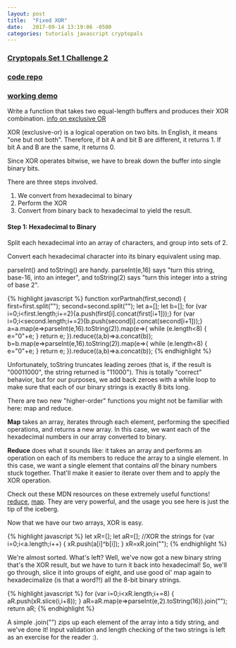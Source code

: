 ```yaml
---
layout: post
title:  "Fixed XOR"
date:   2017-09-14 13:19:06 -0500
categories: tutorials javascript cryptopals
---
```


### [Cryptopals Set 1 Challenge 2](https://cryptopals.com/sets/1/challenges/2)
### [code repo](https://github.com/thmsdnnr/cryptopals/tree/master/s1c2)
### [working demo](https://thmsdnnr.github.io/cryptopals/s1c2.html)

Write a function that takes two equal-length buffers and produces their XOR combination.
[info on exclusive OR](https://developer.mozilla.org/en-US/docs/Web/JavaScript/Reference/Operators/Bitwise_Operators#Bitwise_XOR)

XOR (exclusive-or) is a logical operation on two bits. In English, it means "one but not both". Therefore, if bit A and bit B are different, it returns 1. If bit A and B are the same, it returns 0.

Since XOR operates bitwise, we have to break down the buffer into single binary bits.

There are three steps involved.

1. We convert from hexadecimal to binary
2. Perform the XOR
3. Convert from binary back to hexadecimal to yield the result.

#### Step 1: Hexadecimal to Binary

Split each hexadecimal into an array of characters, and group into sets of 2.

Convert each hexadecimal character into its binary equivalent using map.

parseInt() and toString() are handy. parseInt(e,16) says "turn this string, base-16, into an integer", and toString(2) says "turn this integer into a string of base 2".

{% highlight javascript %}
function xorPartnah(first,second) {
  first=first.split("");
  second=second.split("");
  let a=[];
  let b=[];
  for (var i=0;i<first.length;i+=2){a.push(first[i].concat(first[i+1]));}
  for (var i=0;i<second.length;i+=2){b.push(second[i].concat(second[i+1]));}
  a=a.map(e=>parseInt(e,16).toString(2)).map(e=>{
    while (e.length<8) { e="0"+e; }
    return e;
  }).reduce((a,b)=>a.concat(b));
  b=b.map(e=>parseInt(e,16).toString(2)).map(e=>{
    while (e.length<8) { e="0"+e; }
    return e;
  }).reduce((a,b)=>a.concat(b));
{% endhighlight %}

Unfortunately, toString truncates leading zeroes (that is, if the result is "00011000", the string returned is "11000"). This is totally "correct" behavior, but for our purposes, we add back zeroes with a while loop to make sure that each of our binary strings is exactly 8 bits long.

There are two new "higher-order" functions you might not be familiar with here: map and reduce.

**Map** takes an array, iterates through each element, performing the specified operations, and returns a new array. In this case, we want each of the hexadecimal numbers in our array converted to binary.

**Reduce** does what it sounds like: it takes an array and performs an operation on each of its members to reduce the array to a single element. In this case, we want a single element that contains *all* the binary numbers stuck together. That'll make it easier to iterate over them and to apply the XOR operation.

Check out these MDN resources on these extremely useful functions!
[reduce](https://developer.mozilla.org/en-US/docs/Web/JavaScript/Reference/Global_Objects/Array/Reduce?v=a), [map](https://developer.mozilla.org/en-US/docs/Web/JavaScript/Reference/Global_Objects/Array/map). They are very powerful, and the usage you see here is just the tip of the iceberg.

Now that we have our two arrays, XOR is easy.

{% highlight javascript %}
  let xR=[];
  let aR=[];
  //XOR the strings
  for (var i=0;i<a.length;i++) { xR.push(a[i]^b[i]); }
  xR=xR.join("");
{% endhighlight %}

We're almost sorted. What's left? Well, we've now got a new binary string that's the XOR result, but we have to turn it back into hexadecimal! So, we'll go through, slice it into groups of eight, and use good ol' map again to hexadecimalize (is that a word?!) all the 8-bit binary strings.

{% highlight javascript %}
  for (var i=0;i<xR.length;i+=8) { aR.push(xR.slice(i,i+8)); }
  aR=aR.map(e=>parseInt(e,2).toString(16)).join("");
  return aR;
{% endhighlight %}

A simple .join("") zips up each element of the array into a tidy string, and we've done it! Input validation and length checking of the two strings is left as an exercise for the reader :).
